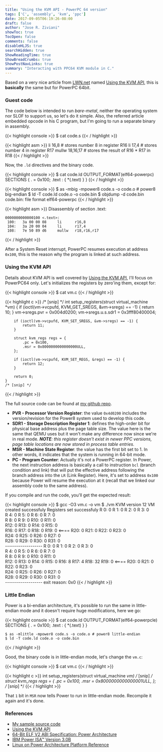 ```yaml
---
title: "Using the KVM API - PowerPC 64 version"
tags: ['C', 'assembly', 'kvm', 'ppc']
date: 2017-09-05T06:19:26-08:00
draft: false
author: "Jose R. Ziviani"
showToc: true
TocOpen: false
comments: false
disableHLJS: true
searchHidden: true
ShowReadingTime: true
ShowBreadCrumbs: true
ShowPostNavLinks: true
summary: "Interacting with PPC64 KVM module in C."
---
```

Based on a very nice article from [LWN.net](https://lwn.net) named [Using the KVM API](https://lwn.net/Articles/658511), this is **basically** the same but for PowerPC 64bit.

### Guest code

The code below is intended to run _bare-metal_, neither the operating system nor SLOF to support us, so let's do it simple. Also, the referred article embedded opcode in his C program, but I'm going to run a separate binary in assembly.

{{< highlight console >}}
    $ cat code.s
{{< / highlight >}}

{{< highlight asm >}}
    li 16,8 # stores number 8 in register R16
    li 17,4 # stores number 4 in register R17
    mullw 18,16,17 # stores the result of R16 * R17 in R18
{{< / highlight >}}

Now, the `.ld` directives and the binary code.

{{< highlight console >}}
    $ cat code.ld
    OUTPUT_FORMAT(elf64-powerpc)
    SECTIONS
    {
        . = 0x100;
        .text : { *(.text) }
    }
{{< / highlight >}}

{{< highlight console >}}
    $ as -mbig -mpower8 code.s -o code.o # power8 big-endian
    $ ld -T code.ld code.o -o code.bin
    $ objdump -d code.bin
    code.bin:     file format elf64-powerpc
{{< / highlight >}}

{{< highlight asm >}}
    Disassembly of section .text:
    
    0000000000000100 <.text>:
     100:	3a 00 00 08 	li      r16,8
     104:	3a 20 00 04 	li      r17,4
     108:	7e 50 89 d6 	mullw   r18,r16,r17
{{< / highlight >}}

After a System Reset interrupt, PowerPC resumes execution at address `0x100`, this is the reason why the program is linked at such address.

### Using the KVM API

Details about KVM API is well covered by [Using the KVM API](https://lwn.net/Articles/658511), I'll focus on PowerPC64 only. Let's initializes the registers by zero'ing them, except for:

{{< highlight console >}}
    $ cat vm.c
{{< / highlight >}}

{{< highlight c >}}
    /* [snip] */
    int setup_registers(struct virtual_machine *vm)
    {
        if (ioctl(vm->vcpufd, KVM_GET_SREGS, &vm->sregs) == -1) {
            return 10;
        }
        vm->sregs.pvr = 0x004d0200;
        vm->sregs.u.s.sdr1 = 0x3fff80400004;
    
        if (ioctl(vm->vcpufd, KVM_SET_SREGS, &vm->sregs) == -1) {
            return 11;
        }
    
        struct kvm_regs regs = {
            .pc = 0x100,
            .msr = 0x8000000000000000ULL,
        };
    
        if (ioctl(vm->vcpufd, KVM_SET_REGS, &regs) == -1) {
            return 12;
        }
    
        return 0;
    }
    /* [snip] */
{{< / highlight >}}

The full source code can be found at [my github repo](https://github.com/jrziviani/kvm-lab/blob/master/vm.c).

*   **PVR - Processor Version Register**: the value `0x4d0200` includes the version/revision for the Power8 system used to develop this code.
*   **SDR1 - Storage Description Register 1**: defines the high-order bit for physical base address plus the page table size. The value here is the same that QEMU uses but it won't make any difference now since we're in real mode. _**NOTE**: this register doesn't exist in newer PPC versions, page table locations are now stored in process table entries._
*   **MSR - Machine State Register**: the value has the first bit set to 1. In other words, it indicates that the system is running in 64-bit mode.
*   **PC - Program Counter**: Actually it's not a PowerPC register. In Power, the next instruction address is basically a call to instruction `bcl` (branch condition and link) that will put the effective address following the branch address into the `LR` (Link Register). Here, it's set to address `0x100` because Power will resume the execution at it (recall that we linked our assembly code to the same address).

If you compile and run the code, you'll get the expected result:

{{< highlight console >}}
    $ gcc -O3 vm.c -o vm
    $ ./vm
    KVM version 12
    VM created successfuly
    Registers set successfuly
    R 0: 0	R 1: 0	R 2: 0	R 3: 0	
    R 4: 0	R 5: 0	R 6: 0	R 7: 0	
    R 8: 0	R 9: 0	R10: 0	R11: 0	
    R12: 0	R13: 0	R14: 0	R15: 0	
    R16: 0	R17: 0	R18: 0	R19: 0 <====
    R20: 0	R21: 0	R22: 0	R23: 0	
    R24: 0	R25: 0	R26: 0	R27: 0	
    R28: 0	R29: 0	R30: 0	R31: 0	
    -------------------
    R 0: 0	R 1: 0	R 2: 0	R 3: 0	
    R 4: 0	R 5: 0	R 6: 0	R 7: 0	
    R 8: 0	R 9: 0	R10: 0	R11: 0	
    R12: 0	R13: 0	R14: 0	R15: 0
    R16: 8	R17: 4	R18: 32	R19: 0 <====
    R20: 0	R21: 0	R22: 0	R23: 0	
    R24: 0	R25: 0	R26: 0	R27: 0	
    R28: 0	R29: 0	R30: 0	R31: 0	
    -------------------
    exit reason: 0x0
{{< / highlight >}}

### Little Endian

Power is a bi-endian architecture, it's possible to run the same in little-endian mode and it doesn't require huge modifications, here we go:

{{< highlight console >}}
    $ cat code.ld
    OUTPUT_FORMAT(elf64-powerpcle)
    SECTIONS
    {
        . = 0x100;
        .text : { *(.text) }
    }

    $ as -mlittle -mpower8 code.s -o code.o # power8 little-endian
    $ ld -T code.ld code.o -o code.bin
{{< / highlight >}}

Good, the binary code is in little-endian mode, let's change the `vm.c`:

{{< highlight console >}}
    $ cat vm.c
{{< / highlight >}}

{{< highlight c >}}
    int setup_registers(struct virtual_machine *vm)
    /* [snip] */
        struct kvm_regs regs = {
            .pc = 0x100,
            .msr = 0x8000000000000001ULL,
        };
    /* [snip] */
{{< / highlight >}}

That `1` bit in `MSR` now tells Power to run in little-endian mode. Recompile it again and it's done.

### References

*   [My sample source code](https://github.com/jrziviani/kvm-lab/blob/master/vm.c)
*   [Using the KVM API](https://lwn.net/Articles/658511)
*   [64-Bit ELF V2 ABI Specification: Power Architecture](https://openpowerfoundation.org/?resource_lib=64-bit-elf-v2-abi-specification-power-architecture)
*   [IBM Power ISA™ Version 3.0B](https://openpowerfoundation.org/?resource_lib=power-isa-version-3-0)
*   [Linux on Power Architecture Platform Reference](https://openpowerfoundation.org/?resource_lib=linux-on-power-architecture-platform-reference)
